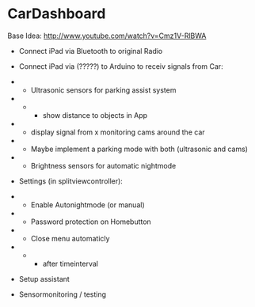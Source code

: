 CarDashboard
============


Base Idea: http://www.youtube.com/watch?v=Cmz1V-RlBWA

- Connect iPad via Bluetooth to original Radio
- Connect iPad via (?????) to Arduino to receiv signals from Car:
- - Ultrasonic sensors for parking assist system
- - - show distance to objects in App
- - display signal from x monitoring cams around the car
- - Maybe implement a parking mode with both (ultrasonic and cams)
- - Brightness sensors for automatic nightmode


- Settings (in splitviewcontroller):
- - Enable Autonightmode (or manual)
- - Password protection on Homebutton
- - Close menu automaticly
- - - after timeinterval

- Setup assistant
- Sensormonitoring / testing